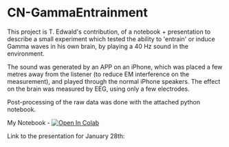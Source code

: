 # CN-GammaEntrainment

This project is T. Edwald's contribution, of a notebook + presentation to describe a small experiment
which tested the ability to 'entrain' or induce Gamma waves in his own brain, by playing a 40 Hz sound 
in the environment.

The sound was generated by an APP on an iPhone, which was placed a few metres away from the listener
(to reduce EM interference on the measurement), and played through the normal iPhone speakers.
The effect on the brain was measured by EEG, using only a few electrodes.

Post-processing of the raw data was done with the attached python notebook.


My Notebook - [![Open In Colab](https://colab.research.google.com/assets/colab-badge.svg)](https://colab.research.google.com/github/EugOT/CN-GammaEntrainment-2024/blob/main/tEdwald/CN-GammaEntrainment.ipynb)

Link to the presentation for January 28th: 
